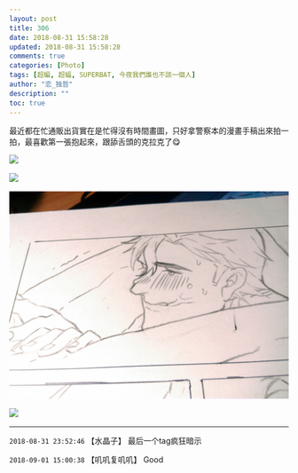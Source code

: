 ```yaml
---
layout: post
title: 306
date: 2018-08-31 15:58:28
updated: 2018-08-31 15:58:28
comments: true
categories: [Photo]
tags: [超蝙, 超蝠, SUPERBAT, 今夜我們誰也不該一個人]
author: "恋_独哲"
description: ""
toc: true
---
```


<p dir="ltr"  >最近都在忙通販出貨實在是忙得沒有時間畫圖，只好拿警察本的漫畫手稿出來拍一拍，最喜歡第一張抱起來，跟舔舌頭的克拉克了😋</p>

![](https://raw.githubusercontent.com/alicewish/maple50821/master/img_YW5MWVN1NEpoZFZtVjExREdCak91dEZUVzAxek9qUzc4dGF1YTVId2JKTis2eDAwNFJrQWV3PT0.jpg)

![](https://raw.githubusercontent.com/alicewish/maple50821/master/img_YW5MWVN1NEpoZFZtVjExREdCak91am9OWXdiUm8rSitwMVdUSXcyTHJURm93cDNyMXdaeWF3PT0.jpg)

![](https://raw.githubusercontent.com/alicewish/maple50821/master/img_YW5MWVN1NEpoZFZtVjExREdCak91dkpQS2lXOU9pRkdPRk55SGMrVlVKWmlobVM5a2J4Nm5RPT0.jpg)

![](https://raw.githubusercontent.com/alicewish/maple50821/master/img_YW5MWVN1NEpoZFZtVjExREdCak91aDVORlBWbFM1RjNwOUJFSWhEbmVZTzZiRTVOSkFoWm5nPT0.jpg)

---

`2018-08-31 23:52:46` 【水晶子】 最后一个tag疯狂暗示

`2018-09-01 15:00:38` 【叽叽复叽叽】 Good
